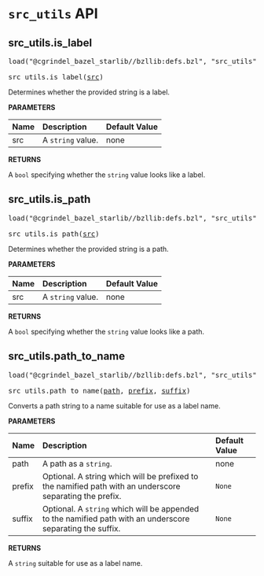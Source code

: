 <!-- Generated with Stardoc, Do Not Edit! -->
# `src_utils` API


<a id="src_utils.is_label"></a>

## src_utils.is_label

<pre>
load("@cgrindel_bazel_starlib//bzllib:defs.bzl", "src_utils")

src_utils.is_label(<a href="#src_utils.is_label-src">src</a>)
</pre>

Determines whether the provided string is a label.

**PARAMETERS**


| Name  | Description | Default Value |
| :------------- | :------------- | :------------- |
| <a id="src_utils.is_label-src"></a>src |  A `string` value.   |  none |

**RETURNS**

A `bool` specifying whether the `string` value looks like a label.


<a id="src_utils.is_path"></a>

## src_utils.is_path

<pre>
load("@cgrindel_bazel_starlib//bzllib:defs.bzl", "src_utils")

src_utils.is_path(<a href="#src_utils.is_path-src">src</a>)
</pre>

Determines whether the provided string is a path.

**PARAMETERS**


| Name  | Description | Default Value |
| :------------- | :------------- | :------------- |
| <a id="src_utils.is_path-src"></a>src |  A `string` value.   |  none |

**RETURNS**

A `bool` specifying whether the `string` value looks like a path.


<a id="src_utils.path_to_name"></a>

## src_utils.path_to_name

<pre>
load("@cgrindel_bazel_starlib//bzllib:defs.bzl", "src_utils")

src_utils.path_to_name(<a href="#src_utils.path_to_name-path">path</a>, <a href="#src_utils.path_to_name-prefix">prefix</a>, <a href="#src_utils.path_to_name-suffix">suffix</a>)
</pre>

Converts a path string to a name suitable for use as a label name.

**PARAMETERS**


| Name  | Description | Default Value |
| :------------- | :------------- | :------------- |
| <a id="src_utils.path_to_name-path"></a>path |  A path as a `string`.   |  none |
| <a id="src_utils.path_to_name-prefix"></a>prefix |  Optional. A string which will be prefixed to the namified path with an underscore separating the prefix.   |  `None` |
| <a id="src_utils.path_to_name-suffix"></a>suffix |  Optional. A `string` which will be appended to the namified path with an underscore separating the suffix.   |  `None` |

**RETURNS**

A `string` suitable for use as a label name.



